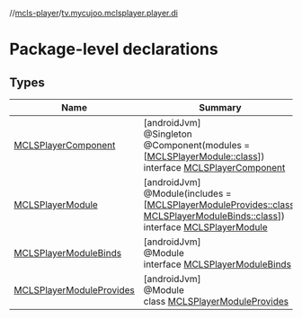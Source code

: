 //[mcls-player](../../index.md)/[tv.mycujoo.mclsplayer.player.di](index.md)

# Package-level declarations

## Types

| Name | Summary |
|---|---|
| [MCLSPlayerComponent](-m-c-l-s-player-component/index.md) | [androidJvm]<br>@Singleton<br>@Component(modules = [[MCLSPlayerModule::class](-m-c-l-s-player-module/index.md)])<br>interface [MCLSPlayerComponent](-m-c-l-s-player-component/index.md) |
| [MCLSPlayerModule](-m-c-l-s-player-module/index.md) | [androidJvm]<br>@Module(includes = [[MCLSPlayerModuleProvides::class](-m-c-l-s-player-module-provides/index.md), [MCLSPlayerModuleBinds::class](-m-c-l-s-player-module-binds/index.md)])<br>interface [MCLSPlayerModule](-m-c-l-s-player-module/index.md) |
| [MCLSPlayerModuleBinds](-m-c-l-s-player-module-binds/index.md) | [androidJvm]<br>@Module<br>interface [MCLSPlayerModuleBinds](-m-c-l-s-player-module-binds/index.md) |
| [MCLSPlayerModuleProvides](-m-c-l-s-player-module-provides/index.md) | [androidJvm]<br>@Module<br>class [MCLSPlayerModuleProvides](-m-c-l-s-player-module-provides/index.md) |
